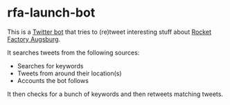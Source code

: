 # rfa-launch-bot
This is a [Twitter bot](https://twitter.com/wenlauncherbot) that tries to (re)tweet interesting stuff about [Rocket Factory Augsburg](https://www.rfa.space/).

It searches tweets from the following sources:
* Searches for keywords
* Tweets from around their location(s)
* Accounts the bot follows

It then checks for a bunch of keywords and then retweets matching tweets.
